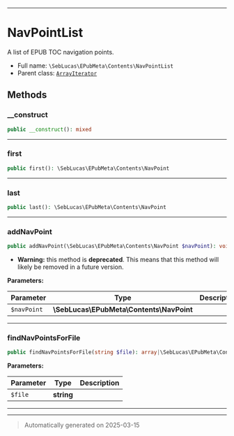 ***

# NavPointList

A list of EPUB TOC navigation points.



* Full name: `\SebLucas\EPubMeta\Contents\NavPointList`
* Parent class: [`ArrayIterator`](../../../ArrayIterator.md)




## Methods


### __construct



```php
public __construct(): mixed
```












***

### first



```php
public first(): \SebLucas\EPubMeta\Contents\NavPoint
```












***

### last



```php
public last(): \SebLucas\EPubMeta\Contents\NavPoint
```












***

### addNavPoint



```php
public addNavPoint(\SebLucas\EPubMeta\Contents\NavPoint $navPoint): void
```






* **Warning:** this method is **deprecated**. This means that this method will likely be removed in a future version.



**Parameters:**

| Parameter | Type | Description |
|-----------|------|-------------|
| `$navPoint` | **\SebLucas\EPubMeta\Contents\NavPoint** |  |





***

### findNavPointsForFile



```php
public findNavPointsForFile(string $file): array|\SebLucas\EPubMeta\Contents\NavPoint[]
```








**Parameters:**

| Parameter | Type | Description |
|-----------|------|-------------|
| `$file` | **string** |  |





***


***
> Automatically generated on 2025-03-15
